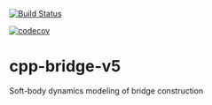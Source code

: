 [![Build Status](https://travis-ci.org/amidukr/cpp-bridge-v5.svg?branch=master)](https://travis-ci.org/amidukr/cpp-bridge-v5)

[![codecov](https://codecov.io/gh/amidukr/cpp-bridge-v5/branch/master/graph/badge.svg)](https://codecov.io/gh/amidukr/cpp-bridge-v5)

# cpp-bridge-v5
Soft-body dynamics modeling of bridge construction

